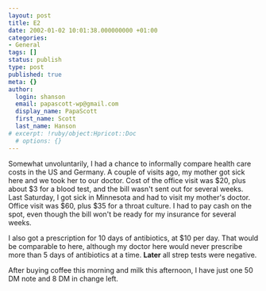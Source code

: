 ```yaml
---
layout: post
title: E2
date: 2002-01-02 10:01:38.000000000 +01:00
categories:
- General
tags: []
status: publish
type: post
published: true
meta: {}
author:
  login: shanson
  email: papascott-wp@gmail.com
  display_name: PapaScott
  first_name: Scott
  last_name: Hanson
# excerpt: !ruby/object:Hpricot::Doc
  # options: {}
---
```

<p>Somewhat unvoluntarily, I had a chance to informally compare health care costs in the US and Germany. A couple of visits ago, my mother got sick here and we took her to our doctor. Cost of the office visit was $20, plus about $3 for a blood test, and the bill wasn't sent out for several weeks. Last Saturday, I got sick in Minnesota and had to visit my mother's doctor. Office visit was $60, plus $35 for a throat culture. I had to pay cash on the spot, even though the bill won't be ready for my insurance for several weeks. </p>
<p>I also got a prescription for 10 days of antibiotics, at $10 per day. That would be comparable to here, although my doctor here would never prescribe more than 5 days of antibiotics at a time. <b>Later</b> all strep tests were negative.</p>
<p>After buying coffee this morning and milk this afternoon, I have just one 50 DM note and 8 DM in change left.</p>
